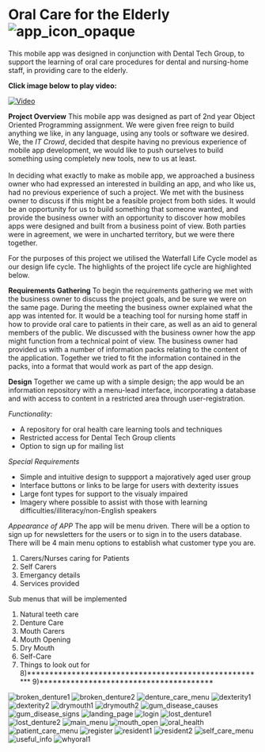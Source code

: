 # Oral Care for the Elderly ![app_icon_opaque](/screenshots/app_icon_opaque.png?raw=true "app_icon_opaque")
This mobile app was designed in conjunction with Dental Tech Group, to support the learning of oral care procedures for dental and nursing-home staff, in providing care to the elderly.

<b>Click image below to play video:</b>

[![Video](http://img.youtube.com/vi/7liHKVstD8Y/0.jpg)](http://www.youtube.com/watch?v=7liHKVstD8Y)

<b>Project Overview</b>
This mobile app was designed as part of 2nd year Object Oriented Programming assignment. We were given free reign to build anything we like, in any language, using any tools or software we desired. We, the <i>IT Crowd</i>, decided that despite having no previous experience of mobile app development, we would like to push ourselves to build something using completely new tools, new to us at least.<br><br>
In deciding what exactly to make as mobile app, we approached a business owner who had expressed an interested in building an app, and who like us, had no previous experience of such a project. We met with the business owner to discuss if this might be a feasible project from both sides. It would be an opportunity for us to build something that someone wanted, and provide the business owner with an opportunity to discover how mobiles apps were designed and built from a business point of view. Both parties were in agreement, we were in uncharted territory, but we were there together. 

For the purposes of this project we utilised the Waterfall Life Cycle model as our design life cycle. The highlights of the project life cycle are highlighted below.

<b>Requirements Gathering</b>
To begin the requirements gathering we met with the business owner to discuss the project goals, and be sure we were on the same page. During the meeting the business owner explained what the app was intented for. It would be a teaching tool for nursing home staff in how to provide oral care to patients in their care, as well as an aid to general members of the public. We discussed with the business owner how the app might function from a technical point of view. The business owner had provided us with a number of information packs relating to the content of the application. Together we tried to fit the information contained in the packs, into a format that would work as part of the app design. 

<b>Design</b>
Together we came up with a simple design; the app would be an information repository with a menu-lead interface, incorporating a database and with access to content in a restricted area through user-registration. 

<i>Functionality:</i>
- A repository for oral health care learning tools and techniques
- Restricted access for Dental Tech Group clients
- Option to sign up for mailing list

<i>Special Requirements</i>
- Simple and intuitive design to suppport a majoratively aged user group
- Interface buttons or links to be large for users with dexterity issues
- Large font types for support to the visualy impaired
- Imagery where possible to assist with those with learning difficulties/illiteracy/non-English speakers


<i>Appearance of APP</i>
The app will be menu driven.
There will be a option to sign up for newsletters for the users or to sign in to the users database.
There will be 4 main menu options to establish what customer type you are. 
1) Carers/Nurses caring for Patients
2) Self Carers
3) Emergancy details
4) Services provided


Sub menus that will be implemented
1) Natural teeth care
2) Denture Care
3) Mouth Carers
4) Mouth Opening
5) Dry Mouth
6) Self-Care
7) Things to look out for
8)******************************************************
9)***************************************


![broken_denture1](/screenshots/broken_denture1.png?raw=true "broken_denture1")
![broken_denture2](/screenshots/broken_denture2.png?raw=true "broken_denture2")
![denture_care_menu](/screenshots/denture_care_menu.png?raw=true "denture_care_menu")
![dexterity1](/screenshots/dexterity1.png?raw=true "dexterity1")
![dexterity2](/screenshots/dexterity2.png?raw=true "dexterity2")
![drymouth1](/screenshots/drymouth1.png?raw=true "drymouth1")
![drymouth2](/screenshots/drymouth2.png?raw=true "drymouth2")
![gum_disease_causes](/screenshots/gum_disease_causes.png?raw=true "gum_disease_causes")
![gum_disease_signs](/screenshots/gum_disease_signs.png?raw=true "gum_disease_signs")
![landing_page](/screenshots/landing_page.png?raw=true "landing_page")
![login](/screenshots/login.png?raw=true "login")
![lost_denture1](/screenshots/lost_denture1.png?raw=true "lost_denture1")
![lost_denture2](/screenshots/lost_denture2.png?raw=true "lost_denture2")
![main_menu](/screenshots/main_menu.png?raw=true "main_menu")
![mouth_open](/screenshots/mouth_open.png?raw=true "mouth_open")
![oral_health](/screenshots/oral_health.png?raw=true "oral_health")
![patient_care_menu](/screenshots/patient_care_menu.png?raw=true "patient_care_menu")
![register](/screenshots/register.png?raw=true "register")
![resident1](/screenshots/resident1.png?raw=true "resident1")
![resident2](/screenshots/resident2.png?raw=true "resident2")
![self_care_menu](/screenshots/self_care_menu.png?raw=true "self_care_menu")
![useful_info](/screenshots/useful_info.png?raw=true "useful_info")
![whyoral1](/screenshots/whyoral1.png?raw=true "whyoral1")

